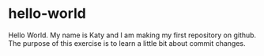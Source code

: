 # hello-world

Hello World. My name is Katy and I am making my first repository on github. The purpose of this exercise is to learn a little bit about commit changes.
